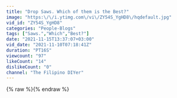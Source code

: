 ```yaml
---
title: "Drop Saws. Which of them is the Best?"
image: "https:\/\/i.ytimg.com\/vi\/ZY54S_YgHD8\/hqdefault.jpg"
vid_id: "ZY54S_YgHD8"
categories: "People-Blogs"
tags: ["Saws.","Which","Best?"]
date: "2021-11-15T13:37:07+03:00"
vid_date: "2021-11-10T07:18:41Z"
duration: "PT16S"
viewcount: "97"
likeCount: "14"
dislikeCount: "0"
channel: "The Filipino DIYer"
---
```

{% raw %}{% endraw %}
